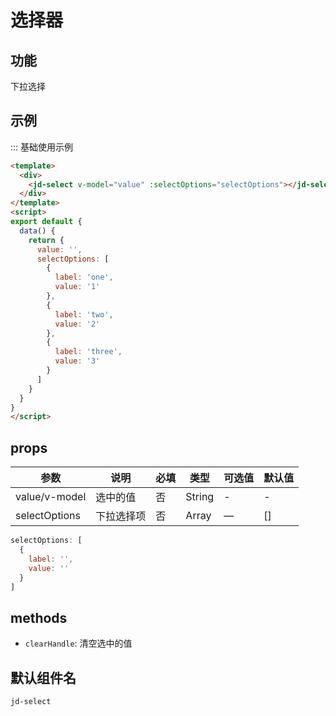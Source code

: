 # 选择器

## 功能

下拉选择

## 示例

::: 基础使用示例

```html
<template>
  <div>
    <jd-select v-model="value" :selectOptions="selectOptions"></jd-select>
  </div>
</template>
<script>
export default {
  data() {
    return {
      value: '',
      selectOptions: [
        {
          label: 'one',
          value: '1'
        },
        {
          label: 'two',
          value: '2'
        },
        {
          label: 'three',
          value: '3'
        }
      ]
    }
  }
}
</script>
```

## props

| 参数 | 说明 | 必填 | 类型 | 可选值 | 默认值 |
| --- | --- | --- | --- | --- | --- |
| value/v-model | 选中的值 | 否 | String | - | - |
| selectOptions | 下拉选择项 | 否 | Array | — | [] |

```js
selectOptions: [
  {
    label: '',
    value: ''
  }
]
```

## methods

- `clearHandle`: 清空选中的值

## 默认组件名

`jd-select`
